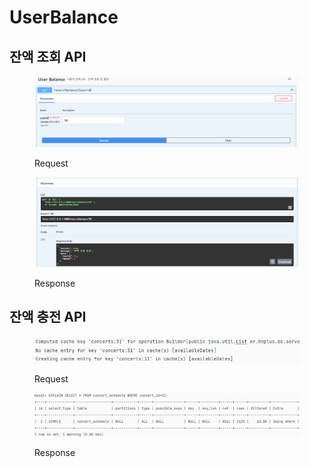 # UserBalance

## 잔액 조회 API

<figure><img src="../.gitbook/assets/image (15) (1).png" alt=""><figcaption><p>Request</p></figcaption></figure>

<figure><img src="../.gitbook/assets/image (16) (1).png" alt=""><figcaption><p>Response</p></figcaption></figure>

## 잔액 충전 API

<figure><img src="../.gitbook/assets/image (18).png" alt=""><figcaption><p>Request</p></figcaption></figure>

<figure><img src="../.gitbook/assets/image (19).png" alt=""><figcaption><p>Response</p></figcaption></figure>
